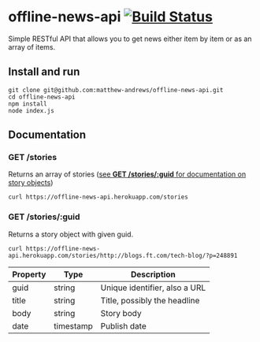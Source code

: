 # offline-news-api [![Build Status](https://travis-ci.org/matthew-andrews/offline-news-api.svg?branch=master)](https://travis-ci.org/matthew-andrews/offline-news-api)

Simple RESTful API that allows you to get news either item by item or as an array of items.

## Install and run

```
git clone git@github.com:matthew-andrews/offline-news-api.git
cd offline-news-api
npm install
node index.js
```

## Documentation

### GET /stories

Returns an array of stories ([see **GET /stories/:guid** for documentation on story objects](#get-storiesguid))

```
curl https://offline-news-api.herokuapp.com/stories
```

### GET /stories/:guid

Returns a story object with given guid.

```
curl https://offline-news-api.herokuapp.com/stories/http://blogs.ft.com/tech-blog/?p=248891
```

Property | Type      | Description
-------- | --------- | -----------------------------
guid     | string    | Unique identifier, also a URL
title    | string    | Title, possibly the headline
body     | string    | Story body
date     | timestamp | Publish date 
